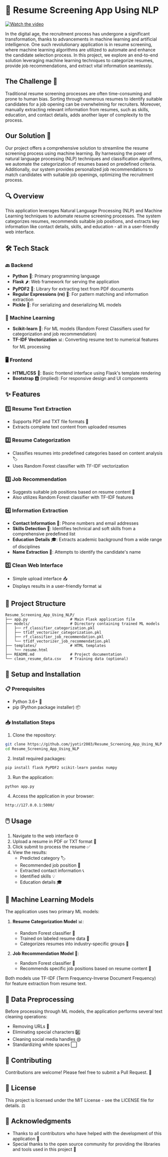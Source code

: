 # 📄 Resume Screening App Using NLP

<!-- Link to video file in Google Drive -->
[![Watch the video](images/video_thumbnail.png)](https://drive.google.com/file/d/13T4YeodVxZqgFAWjpAyij6uB0Y5UnYd6/view?usp=drive_link)

In the digital age, the recruitment process has undergone a significant transformation, thanks to advancements in machine learning and artificial intelligence. One such revolutionary application is in resume screening, where machine learning algorithms are utilized to automate and enhance the candidate selection process. In this project, we explore an end-to-end solution leveraging machine learning techniques to categorize resumes, provide job recommendations, and extract vital information seamlessly.

## The Challenge 🎯

Traditional resume screening processes are often time-consuming and prone to human bias. Sorting through numerous resumes to identify suitable candidates for a job opening can be overwhelming for recruiters. Moreover, manually extracting relevant information from resumes, such as skills, education, and contact details, adds another layer of complexity to the process.

## Our Solution 🚀

Our project offers a comprehensive solution to streamline the resume screening process using machine learning. By harnessing the power of natural language processing (NLP) techniques and classification algorithms, we automate the categorization of resumes based on predefined criteria. Additionally, our system provides personalized job recommendations to match candidates with suitable job openings, optimizing the recruitment process.

## 🔍 Overview
This application leverages Natural Language Processing (NLP) and Machine Learning techniques to automate resume screening processes. The system categorizes resumes, recommends suitable job positions, and extracts key information like contact details, skills, and education - all in a user-friendly web interface.

## 🛠️ Tech Stack

### 🔙 Backend
- **Python** 🐍: Primary programming language
- **Flask** 🌶️: Web framework for serving the application
- **PyPDF2** 📑: Library for extracting text from PDF documents
- **Regular Expressions (re)** 🔎: For pattern matching and information extraction
- **Pickle** 🥒: For serializing and deserializing ML models

### 🧠 Machine Learning
- **Scikit-learn** 🤖: For ML models (Random Forest Classifiers used for categorization and job recommendation)
- **TF-IDF Vectorization** 📊: Converting resume text to numerical features for ML processing

### 🖥️ Frontend
- **HTML/CSS** 🎨: Basic frontend interface using Flask's template rendering
- **Bootstrap** 🅱️ (implied): For responsive design and UI components

## ✨ Features

### 1️⃣ Resume Text Extraction
- Supports PDF and TXT file formats 📝
- Extracts complete text content from uploaded resumes

### 2️⃣ Resume Categorization
- Classifies resumes into predefined categories based on content analysis 🏷️
- Uses Random Forest classifier with TF-IDF vectorization

### 3️⃣ Job Recommendation
- Suggests suitable job positions based on resume content 💼
- Also utilizes Random Forest classifier with TF-IDF features

### 4️⃣ Information Extraction
- **Contact Information** 📱: Phone numbers and email addresses
- **Skills Detection** 🔧: Identifies technical and soft skills from a comprehensive predefined list
- **Education Details** 🎓: Extracts academic background from a wide range of disciplines
- **Name Extraction** 👤: Attempts to identify the candidate's name

### 5️⃣ Clean Web Interface
- Simple upload interface 📤
- Displays results in a user-friendly format 📊

## 📂 Project Structure

```
Resume_Screening_App_Using_NLP/
├── app.py                   # Main Flask application file
├── models/                  # Directory containing trained ML models
│   ├── rf_classifier_categorization.pkl
│   ├── tfidf_vectorizer_categorization.pkl
│   ├── rf_classifier_job_recommendation.pkl
│   └── tfidf_vectorizer_job_recommendation.pkl
├── templates/               # HTML templates
│   └── resume.html
├── README.md                # Project documentation
└── clean_resume_data.csv    # Training data (optional)
```

## 🚀 Setup and Installation

### 📋 Prerequisites
- Python 3.6+ 🐍
- pip (Python package installer) 📦

### 📥 Installation Steps

1. Clone the repository:
```bash
git clone https://github.com/jyotir2003/Resume_Screening_App_Using_NLP.git
cd Resume_Screening_App_Using_NLP
```

2. Install required packages:
```bash
pip install flask PyPDF2 scikit-learn pandas numpy
```

3. Run the application:
```bash
python app.py
```

4. Access the application in your browser:
```
http://127.0.0.1:5000/
```

## 🖱️ Usage

1. Navigate to the web interface 🌐
2. Upload a resume in PDF or TXT format 📄
3. Click submit to process the resume ✅
4. View the results:
   - Predicted category 🏷️
   - Recommended job position 💼
   - Extracted contact information 📞
   - Identified skills 💡
   - Education details 🎓

## 🤖 Machine Learning Models

The application uses two primary ML models:

1. **Resume Categorization Model** 📊:
   - Random Forest classifier 🌲
   - Trained on labeled resume data 📝
   - Categorizes resumes into industry-specific groups 🏢

2. **Job Recommendation Model** 💼:
   - Random Forest classifier 🌲
   - Recommends specific job positions based on resume content 📄

Both models use TF-IDF (Term Frequency-Inverse Document Frequency) for feature extraction from resume text.

## 🧹 Data Preprocessing

Before processing through ML models, the application performs several text cleaning operations:
- Removing URLs 🔗
- Eliminating special characters #️⃣
- Cleaning social media handles @️
- Standardizing white spaces ⬜

## 👥 Contributing

Contributions are welcome! Please feel free to submit a Pull Request. 🙌

## 📜 License

This project is licensed under the MIT License - see the LICENSE file for details. ⚖️

## 🙏 Acknowledgments

- Thanks to all contributors who have helped with the development of this application 👏
- Special thanks to the open source community for providing the libraries and tools used in this project 🌟
